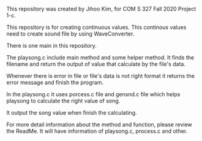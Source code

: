 This repository was created by Jihoo Kim, for COM S 327 Fall 2020 Project 1-c.

This repository is for creating continuous values. This continous values need to create sound file by using WaveConverter.

There is one main in this repository.

The playsong.c include main method and some helper method. It finds the filename and return the output of value that calculate by the file's data.

Whenever there is error in file or file's data is not right format it returns the error message and finish the program.

In the playsong.c it uses porcess.c file and gensnd.c file which helps playsong to calculate the right value of song.

It output the song value when finish the calculating.

For more detail information about the method and function, please review the ReadMe. It will have information of playsong.c, process.c and other.